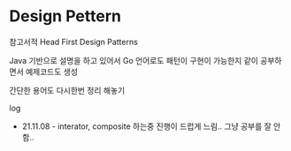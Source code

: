 # Design Pettern

참고서적 Head First Design Patterns

Java 기반으로 설명을 하고 있어서
Go 언어로도 패턴이 구현이 가능한지 같이 공부하면서 예제코드도 생성

간단한 용어도 다시한번 정리 해놓기

log
- 21.11.08 - interator, composite 하는중 진행이 드럽게 느림.. 그냥 공부를 잘 안함..
